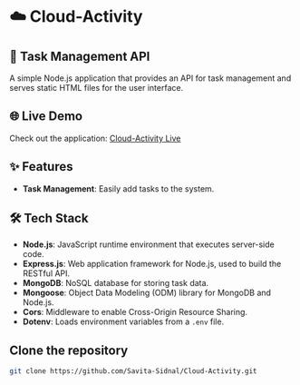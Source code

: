 # ☁️ Cloud-Activity

## 📝 Task Management API

A simple Node.js application that provides an API for task management and serves static HTML files for the user interface.

## 🌐 Live Demo

Check out the application: [Cloud-Activity Live](https://cloud-activity-1.onrender.com/)

## ✨ Features

- **Task Management**: Easily add tasks to the system.

## 🛠️ Tech Stack

- **Node.js**: JavaScript runtime environment that executes server-side code.
- **Express.js**: Web application framework for Node.js, used to build the RESTful API.
- **MongoDB**: NoSQL database for storing task data.
- **Mongoose**: Object Data Modeling (ODM) library for MongoDB and Node.js.
- **Cors**: Middleware to enable Cross-Origin Resource Sharing.
- **Dotenv**: Loads environment variables from a `.env` file.

## Clone the repository

   ```bash
   git clone https://github.com/Savita-Sidnal/Cloud-Activity.git
